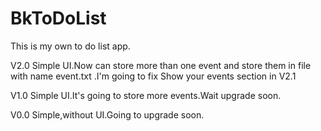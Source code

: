 # BkToDoList
This is my own to do list app.

V2.0
Simple UI.Now can store more than one event and store them in file with name event.txt .I'm going to fix Show your events section in V2.1

V1.0
Simple UI.It's going to store more events.Wait upgrade soon.

V0.0
Simple,without UI.Going to upgrade soon.
